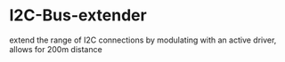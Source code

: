 # I2C-Bus-extender
extend the range of I2C connections by modulating with an active driver, allows for 200m distance
